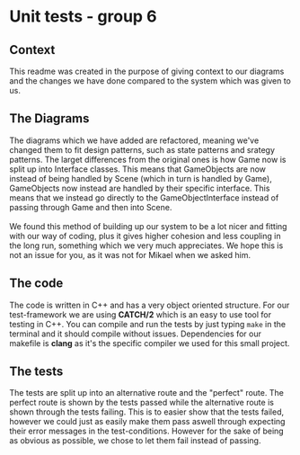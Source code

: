 # Unit tests - group 6 #
## Context ##
This readme was created in the purpose of giving context to our diagrams and the changes we have done compared to the system which was given to us.
## The Diagrams ##
The diagrams which we have added are refactored, meaning we've changed them to fit design patterns, such as state patterns and srategy patterns. The larget differences from the original ones is how Game now is split up into Interface classes. This means that GameObjects are now instead of being handled by Scene (which in turn is handled by Game), GameObjects now instead are handled by their specific interface. This means that we instead go directly to the GameObjectInterface instead of passing through Game and then into Scene. <br><br>
We found this method of building up our system to be a lot nicer and fitting with our way of coding, plus it gives higher cohesion and less coupling in the long run, something which we very much appreciates. We hope this is not an issue for you, as it was not for Mikael when we asked him.
## The code ##
The code is written in C++ and has a very object oriented structure. For our test-framework we are using **CATCH/2** which is an easy to use tool for testing in C++. You can compile and run the tests by just typing `make` in the terminal and it should compile without issues. Dependencies for our makefile is **clang** as it's the specific compiler we used for this small project.
## The tests ##
The tests are split up into an alternative route and the "perfect" route. The perfect route is shown by the tests passed while the alternative route is shown through the tests failing. This is to easier show that the tests failed, however we could just as easily make them pass aswell through expecting their error messages in the test-conditions. However for the sake of being as obvious as possible, we chose to let them fail instead of passing.